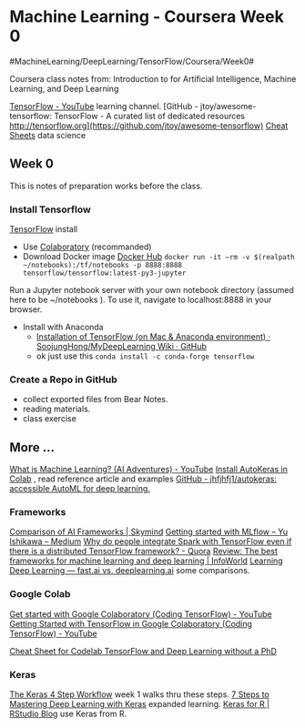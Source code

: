 # Machine Learning - Coursera Week 0
#MachineLearning/DeepLearning/TensorFlow/Coursera/Week0#

Coursera class notes from: Introduction to  for Artificial Intelligence, Machine Learning, and Deep Learning

[TensorFlow - YouTube](https://www.youtube.com/channel/UC0rqucBdTuFTjJiefW5t-IQ) learning channel.
[GitHub - jtoy/awesome-tensorflow: TensorFlow - A curated list of dedicated resources http://tensorflow.org](https://github.com/jtoy/awesome-tensorflow)
[Cheat Sheets](https://www.datacamp.com/community/data-science-cheatsheets) data science

## Week 0
This is notes of preparation works before the class. 

### Install Tensorflow
[TensorFlow](https://www.tensorflow.org/install) install
- Use   [Colaboratory](https://colab.research.google.com/notebooks/welcome.ipynb)  (recommanded)
- Download Docker image [Docker Hub](https://hub.docker.com/r/tensorflow/tensorflow/)
`docker run -it —rm -v $(realpath ~/notebooks):/tf/notebooks -p 8888:8888 tensorflow/tensorflow:latest-py3-jupyter`

Run a Jupyter notebook server with your own notebook directory (assumed here to be ~/notebooks ). To use it, navigate to localhost:8888 in your browser.

- Install with Anaconda 
	- [Installation of TensorFlow (on Mac & Anaconda environment) · SoojungHong/MyDeepLearning Wiki · GitHub](https://github.com/SoojungHong/MyDeepLearning/wiki/Installation-of-TensorFlow-(on-Mac-&-Anaconda-environment))
	- ok just use this  `conda install -c conda-forge tensorflow `

### Create a  Repo in GitHub 
- collect exported files from Bear Notes.
- reading materials. 
- class exercise

## More …
[What is Machine Learning? (AI Adventures) - YouTube](https://www.youtube.com/watch?v=HcqpanDadyQ&list=PLIivdWyY5sqJxnwJhe3etaK7utrBiPBQ2)
[Install AutoKeras in Colab](https://colab.research.google.com/drive/1REPj8pVSpSUvvufHBY693RmkXjnBSKcg) , read reference article and examples [GitHub - jhfjhfj1/autokeras: accessible AutoML for deep learning.](https://github.com/jhfjhfj1/autokeras)

### Frameworks
[Comparison of AI Frameworks | Skymind](https://skymind.ai/wiki/comparison-frameworks-dl4j-tensorflow-pytorch)
[Getting started with MLflow – Yu Ishikawa – Medium](https://medium.com/@yuu.ishikawa/getting-started-with-mlflow-9c2f2543dce3)
[Why do people integrate Spark with TensorFlow even if there is a distributed TensorFlow framework? - Quora](https://www.quora.com/Why-do-people-integrate-Spark-with-TensorFlow-even-if-there-is-a-distributed-TensorFlow-framework)
[Review: The best frameworks for machine learning and deep learning | InfoWorld](https://www.infoworld.com/article/3163525/review-the-best-frameworks-for-machine-learning-and-deep-learning.html)
[Learning Deep Learning — fast.ai vs. deeplearning.ai](https://medium.com/@markryan_69718/learning-deep-learning-fast-ai-vs-deeplearning-ai-34f9c42cf701) some comparisons.

### Google Colab
[Get started with Google Colaboratory (Coding TensorFlow) - YouTube](https://www.youtube.com/watch?v=inN8seMm7UI&feature=youtu.be)
[Getting Started with TensorFlow in Google Colaboratory (Coding TensorFlow) - YouTube](https://www.youtube.com/watch?v=PitcORQSjNM)

[Cheat Sheet for Codelab TensorFlow and Deep Learning without a PhD](https://medium.com/@margaretmz/cheat-sheet-for-the-codelab-tensorflow-and-deep-learning-without-a-phd-8589489a54de)

### Keras
[The Keras 4 Step Workflow](https://www.kdnuggets.com/2018/06/keras-4-step-workflow.html) week 1 walks thru these steps.
[7 Steps to Mastering Deep Learning with Keras](https://www.kdnuggets.com/2017/10/seven-steps-deep-learning-keras.html) expanded learning.
[Keras for R | RStudio Blog](https://blog.rstudio.com/2017/09/05/keras-for-r/) use Keras from R.


